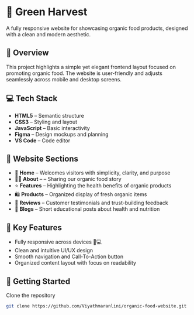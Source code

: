 # 🌿 Green Harvest

A fully responsive website for showcasing organic food products, designed with a clean and modern aesthetic.

## 🌱 Overview

This project highlights a simple yet elegant frontend layout focused on promoting organic food. The website is user-friendly and adjusts seamlessly across mobile and desktop screens.

## 💻 Tech Stack

- **HTML5** – Semantic structure
- **CSS3** – Styling and layout
- **JavaScript** – Basic interactivity
- **Figma** – Design mockups and planning
- **VS Code** – Code editor

## 🛒 Website Sections

- 🏡 **Home** – Welcomes visitors with simplicity, clarity, and purpose
- 👩‍🌾 **About** – – Sharing our organic food story 
- ⭐ **Features** – Highlighting the health benefits of organic products  
- 🛍 **Products** – Organized display of fresh organic items  
- 💬 **Reviews** – Customer testimonials and trust-building feedback  
- 📰 **Blogs** – Short educational posts about health and nutrition  

## 🎯 Key Features

- Fully responsive across devices 📱💻  
- Clean and intuitive UI/UX design  
- Smooth navigation and Call-To-Action button  
- Organized content layout with focus on readability  











## 🚀 Getting Started

 Clone the repository  
   ```bash
   git clone https://github.com/Viyathmaranlini/organic-food-website.git
